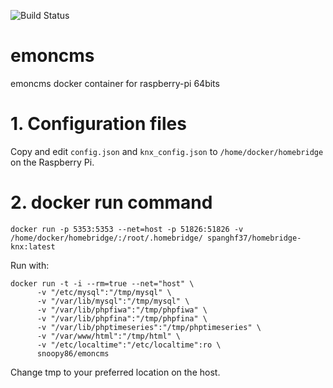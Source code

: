 ![Build Status](https://travis-ci.org/spanghf37/emoncms.svg?branch=master)

# emoncms
emoncms docker container for raspberry-pi 64bits

# 1. Configuration files

Copy and edit ```config.json``` and ```knx_config.json``` to ```/home/docker/homebridge``` on the Raspberry Pi.

# 2. docker run command

```
docker run -p 5353:5353 --net=host -p 51826:51826 -v /home/docker/homebridge/:/root/.homebridge/ spanghf37/homebridge-knx:latest
```

Run with:

```
docker run -t -i --rm=true --net="host" \
      -v "/etc/mysql":"/tmp/mysql" \
	  -v "/var/lib/mysql":"/tmp/mysql" \
	  -v "/var/lib/phpfiwa":"/tmp/phpfiwa" \
	  -v "/var/lib/phpfina":"/tmp/phpfina" \
	  -v "/var/lib/phptimeseries":"/tmp/phptimeseries" \
	  -v "/var/www/html":"/tmp/html" \
	  -v "/etc/localtime":"/etc/localtime":ro \
      snoopy86/emoncms
```
Change tmp to your preferred location on the host.
